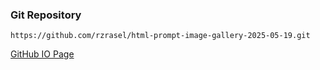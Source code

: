 ### Git Repository
```git_repository
https://github.com/rzrasel/html-prompt-image-gallery-2025-05-19.git
```

[GitHub IO Page](https://rzrasel.github.io/html-prompt-image-gallery-2025-05-19/)